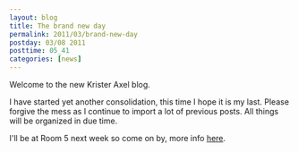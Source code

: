 ```yaml
---
layout: blog
title: The brand new day
permalink: 2011/03/brand-new-day
postday: 03/08 2011
posttime: 05_41
categories: [news]
---
```


Welcome to the new Krister Axel blog.

I have started yet another consolidation, this time I hope it is my last. Please forgive the mess as I continue to import a lot of previous posts. All things will be organized in due time.

I'll be at Room 5 next week so come on by, more info <a href="https://www.facebook.com/event.php?eid=185307418159411">here</a>.
